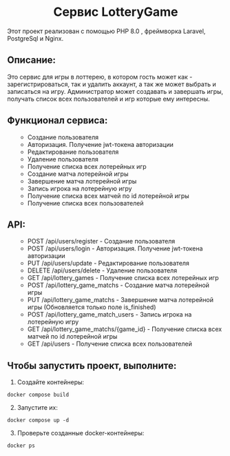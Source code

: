 <h1 align="center">Сервис LotteryGame</h1>
  <p> Этот проект реализован с помощью PHP 8.0 , фреймворка Laravel, PostgreSql и Nginx.
 <h2>Описание:</h2>
  <p> Это сервис для игры в лоттерею, в котором гость может как - зарегистрироваться, так и удалить аккаунт, а так же может выбрать и записаться на игру. Администратор может создавать и завершать игры, получать список всех пользователей и игр которые ему интересны.</p>
<h2>Функционал сервиса:</h2>
<ul>

- Создание пользователя
- Авторизация. Получение jwt-токена авторизации
- Редактирование пользователя
- Удаление пользователя
- Получение списка всех лотерейных игр
- Создание матча лотерейной игры
- Завершение матча лотерейной игры
- Запись игрока на лотерейную игру
- Получение списка всех матчей по id лотерейной игры
- Получение списка всех пользователей

</ul>

<h2>API:</h2>
<ul>

- POST /api/users/register - Создание пользователя
- POST /api/users/login - Авторизация. Получение jwt-токена авторизации
- PUT /api/users/update - Редактирование пользователя
- DELETE /api/users/delete - Удаление пользователя
- GET /api/lottery_games - Получение списка всех лотерейных игр
- POST /api/lottery_game_matchs - Создание матча лотерейной игры 
- PUT /api/lottery_game_matchs - Завершение матча лотерейной игры (Обновляется только поле is_finished)
- POST /api/lottery_game_match_users - Запись игрока на лотерейную игру
- GET /api/lottery_game_matchs/{game_id} - Получение списка всех матчей по id лотерейной игры
- GET /api/users - Получение списка всех пользователей

</ul>

<h2>Чтобы запустить проект, выполните:</h2>

1. Создайте контейнеры:

```docker compose build```

2. Запустите их:

```docker compose up -d```

3. Проверьте созданные docker-контейнеры:

```docker ps```
